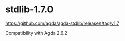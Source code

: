 # stdlib-1.7.0

https://github.com/agda/agda-stdlib/releases/tag/v1.7

Compatibility with Agda 2.6.2
